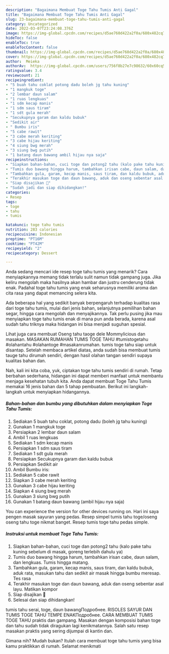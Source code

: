 ```yaml
---
description: "Bagaimana Membuat Toge Tahu Tumis Anti Gagal"
title: "Bagaimana Membuat Toge Tahu Tumis Anti Gagal"
slug: 23-bagaimana-membuat-toge-tahu-tumis-anti-gagal
category: Uncategorized
date: 2022-03-07T23:24:08.376Z
image: https://img-global.cpcdn.com/recipes/d5ae760d422a2f0a/680x482cq70/toge-tahu-tumis-foto-resep-utama.jpg
hideToc: false
enableToc: true
enableTocContent: false
thumbnail: https://img-global.cpcdn.com/recipes/d5ae760d422a2f0a/680x482cq70/toge-tahu-tumis-foto-resep-utama.jpg
cover: https://img-global.cpcdn.com/recipes/d5ae760d422a2f0a/680x482cq70/toge-tahu-tumis-foto-resep-utama.jpg
author:  Meieka
authorAv:  https://img-global.cpcdn.com/users/756f8b27e7c98632/60x60cq50/avatar.jpg
ratingvalue: 3.4
reviewcount: 21
recipeingredient:
- "5 buah tahu coklat potong dadu boleh jg tahu kuning"
- "1 mangkuk toge"
- "2 lembar daun salam"
- "1 ruas lengkuas"
- "1 sdm kecap manis"
- "1 sdm saus tiram"
- "1 sdt gula merah"
- "Secukupnya garam dan kaldu bubuk"
- "Sedikit air"
- " Bumbu iris"
- "5 cabe rawit"
- "3 cabe merah keriting"
- "3 cabe hijau keriting"
- "4 siung bwg merah"
- "3 siung bwg putih"
- "1 batang daun bawang ambil hijau nya saja"
recipeinstructions:
- "Siapkan bahan-bahan, cuci toge dan potong2 tahu (kalo pake tahu kuning sebelum di masak, goreng terlebih dahulu ya)"
- "Tumis duo bawang hingga harum, tambahkan irisan cabe, daun salam, dan lengkuas. Tumis hingga matang."
- "Tambahkan gula, garam, kecap manis, saus tiram, dan kaldu bubuk, aduk rata, masukan tahu dan sedikit air masak hingga bumbu meresap. Tes rasa"
- "Terakhir masukan toge dan daun bawang, aduk dan oseng sebentar asal layu. Matikan kompor"
- "Siap disajikan 💙"
- "Sudah jadi dan siap dihidangkan!"
categories:
- Resep
tags:
- toge
- tahu
- tumis

katakunci: toge tahu tumis 
nutrition: 283 calories
recipecuisine: Indonesian
preptime: "PT16M"
cooktime: "PT42M"
recipeyield: "2"
recipecategory: Dessert

---
```



Anda sedang mencari ide resep toge tahu tumis yang menarik? Cara menyiapkannya memang tidak terlalu sulit namun tidak gampang juga. Jika keliru mengolah maka hasilnya akan hambar dan justru cenderung tidak enak. Padahal toge tahu tumis yang enak seharusnya memiliki aroma dan cita rasa yang dapat memancing selera kita.


Ada beberapa hal yang sedikit banyak berpengaruh terhadap kualitas rasa dari toge tahu tumis, mulai dari jenis bahan, selanjutnya pemilihan bahan segar, hingga cara mengolah dan menyajikannya. Tak perlu pusing jika mau menyiapkan toge tahu tumis enak di mana pun anda berada, karena asal sudah tahu triknya maka hidangan ini bisa menjadi suguhan spesial.

Lihat juga cara membuat Oseng tahu taoge dele Mommylicious dan masakan. MASAKAN RUMAHAN TUMIS TOGE TAHU #tumistogetahu #olahantahu #olahantoge #masakanrumahan. tumis toge tahu siap untuk disantap. Setelah membaca artikel diatas, anda sudah bisa membuat tumis tauge tahu dirumah sendiri, dengan hasil olahan tangan sendiri supaya kualitas bahan dan.


Nah, kali ini kita coba, yuk, ciptakan toge tahu tumis sendiri di rumah. Tetap berbahan sederhana, hidangan ini dapat memberi manfaat untuk membantu menjaga kesehatan tubuh kita. Anda dapat membuat Toge Tahu Tumis memakai 16 jenis bahan dan 5 tahap pembuatan. Berikut ini langkah-langkah untuk menyiapkan hidangannya.

<!--inarticleads1-->

##### Bahan-bahan dan bumbu yang dibutuhkan dalam menyiapkan Toge Tahu Tumis:

1. Sediakan 5 buah tahu coklat, potong dadu (boleh jg tahu kuning)
1. Gunakan 1 mangkuk toge
1. Persiapkan 2 lembar daun salam
1. Ambil 1 ruas lengkuas
1. Sediakan 1 sdm kecap manis
1. Persiapkan 1 sdm saus tiram
1. Sediakan 1 sdt gula merah
1. Persiapkan Secukupnya garam dan kaldu bubuk
1. Persiapkan Sedikit air
1. Ambil  Bumbu iris:
1. Sediakan 5 cabe rawit
1. Siapkan 3 cabe merah keriting
1. Gunakan 3 cabe hijau keriting
1. Siapkan 4 siung bwg merah
1. Gunakan 3 siung bwg putih
1. Gunakan 1 batang daun bawang (ambil hijau nya saja)


You can experience the version for other devices running on. Hari ini saya pengen masak sayuran yang pedas. Resep simpel tumis tahu toge/oseng oseng tahu toge nikmat banget. Resep tumis toge tahu pedas simple. 

<!--inarticleads2-->

##### Instruksi untuk membuat Toge Tahu Tumis:

1. Siapkan bahan-bahan, cuci toge dan potong2 tahu (kalo pake tahu kuning sebelum di masak, goreng terlebih dahulu ya)
1. Tumis duo bawang hingga harum, tambahkan irisan cabe, daun salam, dan lengkuas. Tumis hingga matang.
1. Tambahkan gula, garam, kecap manis, saus tiram, dan kaldu bubuk, aduk rata, masukan tahu dan sedikit air masak hingga bumbu meresap. Tes rasa
1. Terakhir masukan toge dan daun bawang, aduk dan oseng sebentar asal layu. Matikan kompor
1. Siap disajikan 💙
1. Selesai dan siap dihidangkan!

tumis tahu serai, toge, daun bawangПодробнее. RISOLES SAYUR DAN TUMIS TOGE TAHU TEMPE ENAKПодробнее. CARA MEMBUAT TUMIS TOGE TAHU praktis dan gampang. Masakan dengan komposisi bahan toge dan tahu sudah tidak diragukan lagi kenikmatannya. Salah satu resep masakan praktis yang sering dijumpai di kantin dan. 

Gimana nih? Mudah bukan? Itulah cara membuat toge tahu tumis yang bisa kamu praktikkan di rumah. Selamat menikmati
